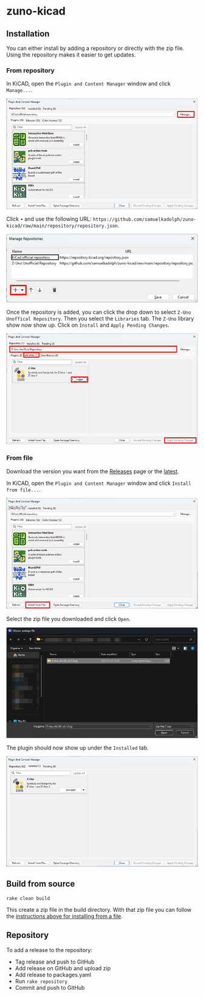 # zuno-kicad

## Installation

You can either install by adding a repository or directly with the zip file.
Using the repository makes it easier to get updates.

### From repository

In KiCAD, open the `Plugin and Content Manager` window and click `Manage...`.

[![Click on Manage](images/manage_repositories.png "Manage Libraries")](images/manage_repositories.png)

Click `+` and use the following URL: `https://github.com/samuelkadolph/zuno-kicad/raw/main/repository/repository.json`.

[![Click on the plus to add a repository](images/add_repository.png "Add Repository")](images/add_repository.png)

Once the repository is added, you can click the drop down to select
`Z-Uno Unoffical Repository`. Then you select the `Libraries` tab. The `Z-Uno`
library show now show up. Click on `Install` and `Apply Pending Changes`.

[![Install the Z-Uno library](images/repository_libraries.png "Repository Libraries")](images/repository_libraries.png)

### From file

Download the version you want from the [Releases](../../releases) page or the
[latest](../../releases/latest).

In KiCAD, open the `Plugin and Content Manager` window and click `Install from file...`.

[![Click on install from file](images/install_from_file.png "Plugin and Content Manager")](images/install_from_file.png)

Select the zip file you downloaded and click `Open`.

[![Pick the zip file to install](images/select_zip.png "File Picker")](images/select_zip.png)

The plugin should now show up under the `Installed` tab.

[![List of installed plugins](images/installed.png "Installed Plugins")](images/installed.png)

## Build from source

```
rake clean build
```

This create a zip file in the build directory. With that zip file you can follow
the [instructions above for installing from a file](#from-file).

## Repository

To add a release to the repository:

* Tag release and push to GitHub
* Add release on GitHub and upload zip
* Add release to packages.yaml
* Run `rake repository`
* Commit and push to GitHub
